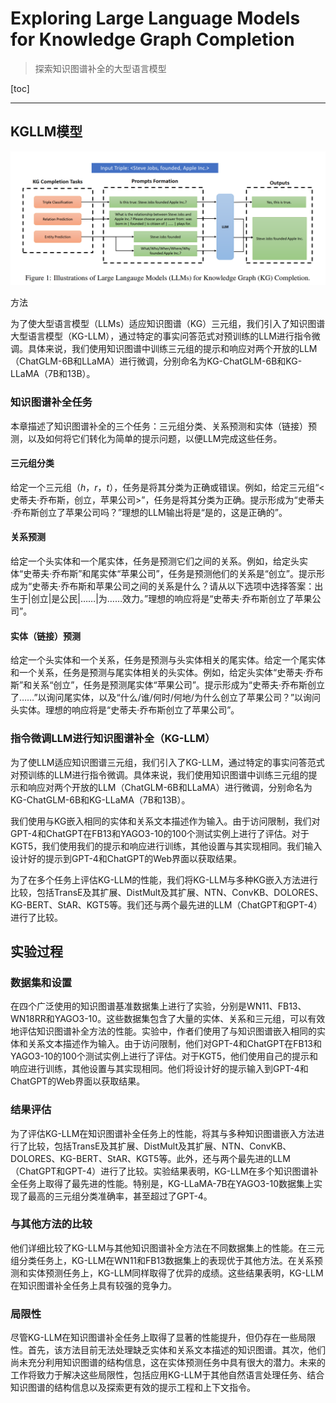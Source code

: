 # Exploring Large Language Models for Knowledge Graph Completion

> 探索知识图谱补全的大型语言模型

[toc]

---

## KGLLM模型

<img src="./Exploring%20Large%20Language%20Models%20for%20Knowledge%20Graph%20Completion.assets/image-20231221125305118.png" alt="image-20231221125305118" style="zoom:50%;" />

 方法

为了使大型语言模型（LLMs）适应知识图谱（KG）三元组，我们引入了知识图谱大型语言模型（KG-LLM），通过特定的事实问答范式对预训练的LLM进行指令微调。具体来说，我们使用知识图谱中训练三元组的提示和响应对两个开放的LLM（ChatGLM-6B和LLaMA）进行微调，分别命名为KG-ChatGLM-6B和KG-LLaMA（7B和13B）。

###  知识图谱补全任务

本章描述了知识图谱补全的三个任务：三元组分类、关系预测和实体（链接）预测，以及如何将它们转化为简单的提示问题，以便LLM完成这些任务。

#### 三元组分类

给定一个三元组$（h，r，t）$，任务是将其分类为正确或错误。例如，给定三元组“<史蒂夫·乔布斯，创立，苹果公司>”，任务是将其分类为正确。提示形成为“史蒂夫·乔布斯创立了苹果公司吗？”理想的LLM输出将是“是的，这是正确的”。

#### 关系预测

给定一个头实体和一个尾实体，任务是预测它们之间的关系。例如，给定头实体“史蒂夫·乔布斯”和尾实体“苹果公司”，任务是预测他们的关系是“创立”。提示形成为“史蒂夫·乔布斯和苹果公司之间的关系是什么？请从以下选项中选择答案：出生于|创立|是公民|……|为……效力。”理想的响应将是“史蒂夫·乔布斯创立了苹果公司”。

#### 实体（链接）预测

给定一个头实体和一个关系，任务是预测与头实体相关的尾实体。给定一个尾实体和一个关系，任务是预测与尾实体相关的头实体。例如，给定头实体“史蒂夫·乔布斯”和关系“创立”，任务是预测尾实体“苹果公司”。提示形成为“史蒂夫·乔布斯创立了……”以询问尾实体，以及“什么/谁/何时/何地/为什么创立了苹果公司？”以询问头实体。理想的响应将是“史蒂夫·乔布斯创立了苹果公司”。

### 指令微调LLM进行知识图谱补全（KG-LLM）

为了使LLM适应知识图谱三元组，我们引入了KG-LLM，通过特定的事实问答范式对预训练的LLM进行指令微调。具体来说，我们使用知识图谱中训练三元组的提示和响应对两个开放的LLM（ChatGLM-6B和LLaMA）进行微调，分别命名为KG-ChatGLM-6B和KG-LLaMA（7B和13B）。

我们使用与KG嵌入相同的实体和关系文本描述作为输入。由于访问限制，我们对GPT-4和ChatGPT在FB13和YAGO3-10的100个测试实例上进行了评估。对于KGT5，我们使用我们的提示和响应进行训练，其他设置与其实现相同。我们输入设计好的提示到GPT-4和ChatGPT的Web界面以获取结果。

为了在多个任务上评估KG-LLM的性能，我们将KG-LLM与多种KG嵌入方法进行比较，包括TransE及其扩展、DistMult及其扩展、NTN、ConvKB、DOLORES、KG-BERT、StAR、KGT5等。我们还与两个最先进的LLM（ChatGPT和GPT-4）进行了比较。

## 实验过程

### 数据集和设置

在四个广泛使用的知识图谱基准数据集上进行了实验，分别是WN11、FB13、WN18RR和YAGO3-10。这些数据集包含了大量的实体、关系和三元组，可以有效地评估知识图谱补全方法的性能。实验中，作者们使用了与知识图谱嵌入相同的实体和关系文本描述作为输入。由于访问限制，他们对GPT-4和ChatGPT在FB13和YAGO3-10的100个测试实例上进行了评估。对于KGT5，他们使用自己的提示和响应进行训练，其他设置与其实现相同。他们将设计好的提示输入到GPT-4和ChatGPT的Web界面以获取结果。

### 结果评估

为了评估KG-LLM在知识图谱补全任务上的性能，将其与多种知识图谱嵌入方法进行了比较，包括TransE及其扩展、DistMult及其扩展、NTN、ConvKB、DOLORES、KG-BERT、StAR、KGT5等。此外，还与两个最先进的LLM（ChatGPT和GPT-4）进行了比较。实验结果表明，KG-LLM在多个知识图谱补全任务上取得了最先进的性能。特别是，KG-LLaMA-7B在YAGO3-10数据集上实现了最高的三元组分类准确率，甚至超过了GPT-4。

### 与其他方法的比较

他们详细比较了KG-LLM与其他知识图谱补全方法在不同数据集上的性能。在三元组分类任务上，KG-LLM在WN11和FB13数据集上的表现优于其他方法。在关系预测和实体预测任务上，KG-LLM同样取得了优异的成绩。这些结果表明，KG-LLM在知识图谱补全任务上具有较强的竞争力。

### 局限性

尽管KG-LLM在知识图谱补全任务上取得了显著的性能提升，但仍存在一些局限性。首先，该方法目前无法处理缺乏实体和关系文本描述的知识图谱。其次，他们尚未充分利用知识图谱的结构信息，这在实体预测任务中具有很大的潜力。未来的工作将致力于解决这些局限性，包括应用KG-LLM于其他自然语言处理任务、结合知识图谱的结构信息以及探索更有效的提示工程和上下文指令。
